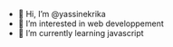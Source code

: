 - 👋 Hi, I’m @yassinekrika
- 👀 I’m interested in web developpement
- 🌱 I’m currently learning javascript

<!---
yassinekrika/yassinekrika is a ✨ special ✨ repository because its `README.md` (this file) appears on your GitHub profile.
You can click the Preview link to take a look at your changes.
--->
